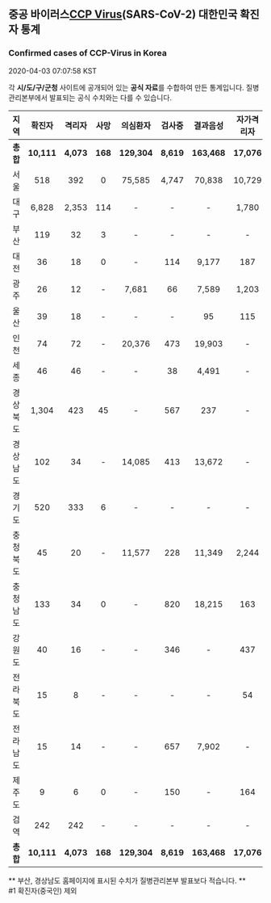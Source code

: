 
## 중공 바이러스[CCP Virus]()(SARS-CoV-2) 대한민국 확진자 통계
### Confirmed cases of CCP-Virus in Korea
2020-04-03 07:07:58 KST

각 **시/도/구/군청** 사이트에 공개되어 있는 **공식 자료**를 수합하여 만든 통계입니다.
질병관리본부에서 발표되는 공식 수치와는 다를 수 있습니다.


|  지역  | 확진자 |  격리자  |  사망  |  의심환자  |  검사중  |  결과음성  |  자가격리자  |  감시중  |  감시해제  |  퇴원  |
|:------:|:------:|:--------:|:--------:|:----------:|:--------:|:----------------:|:------------:|:--------:|:----------:|:--:|
|**총합**|**10,111**|**4,073**|**168**|**129,304**|**8,619**|**163,468**|**17,076**|**6,032**|**21,328**|**5,823**|
|서울|518|392|0|75,585|4,747|70,838|10,729|3,325|7,404|126|
|대구|6,828|2,353|114|-|-|-|1,780|-|-|4,361|
|부산|119|32|3|-|-|-|-|-|-|84|
|대전|36|18|0|-|114|9,177|187|187|570|18|
|광주|26|12|-|7,681|66|7,589|1,203|17|1,186|14|
|울산|39|18|-|-|-|95|115|1|114|21|
|인천|74|72|-|20,376|473|19,903|-|-|-|2|
|세종|46|46|-|-|38|4,491|-|-|-|-|
|경상북도|1,304|423|45|-|567|237|-|1,431|9,993|789|
|경상남도|102|34|-|14,085|413|13,672|-|-|-|68|
|경기도|520|333|6|-|-|-|-|-|-|181|
|충청북도|45|20|-|11,577|228|11,349|2,244|430|1,814|25|
|충청남도|133|34|0|-|820|18,215|163|-|-|99|
|강원도|40|16|-|-|346|-|437|-|-|24|
|전라북도|15|8|-|-|-|-|54|-|-|7|
|전라남도|15|14|-|-|657|7,902|-|641|247|1|
|제주도|9|6|0|-|150|-|164|-|-|3|
|검역|242|242|-|-|-|-|-|-|-|-|
|**총합**|**10,111**|**4,073**|**168**|**129,304**|**8,619**|**163,468**|**17,076**|**6,032**|**21,328**|**5,823**|


** 부산, 경상남도 홈페이지에 표시된 수치가 질병관리본부 발표보다 적습니다. **<br>
#1 확진자(중국인) 제외
    